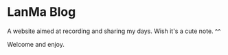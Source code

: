 # LanMa Blog

A website aimed at recording and sharing my days. Wish it's a cute note. ^^

Welcome and enjoy.


